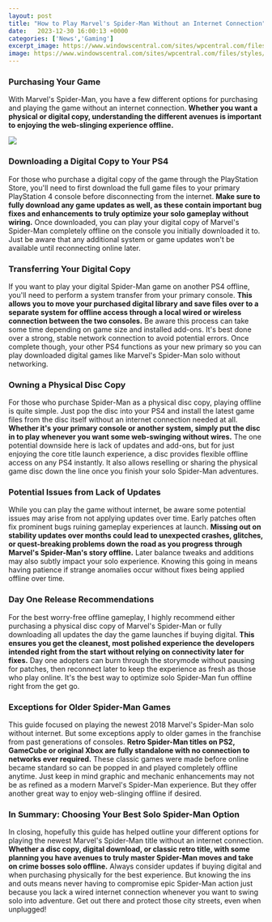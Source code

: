 ```yaml
---
layout: post
title: "How to Play Marvel's Spider-Man Without an Internet Connection"
date:   2023-12-30 16:00:13 +0000
categories: ['News','Gaming']
excerpt_image: https://www.windowscentral.com/sites/wpcentral.com/files/styles/mediumplus/public/field/image/2020/04/marvels-spider-man-landing.jpg?itok=_s8S-i2A
image: https://www.windowscentral.com/sites/wpcentral.com/files/styles/mediumplus/public/field/image/2020/04/marvels-spider-man-landing.jpg?itok=_s8S-i2A
---
```


### Purchasing Your Game
With Marvel's Spider-Man, you have a few different options for purchasing and playing the game without an internet connection. **Whether you want a physical or digital copy, understanding the different avenues is important to enjoying the web-slinging experience offline.**

![](https://www.windowscentral.com/sites/wpcentral.com/files/styles/mediumplus/public/field/image/2020/04/marvels-spider-man-landing.jpg?itok=_s8S-i2A)
### Downloading a Digital Copy to Your PS4
For those who purchase a digital copy of the game through the PlayStation Store, you'll need to first download the full game files to your primary PlayStation 4 console before disconnecting from the internet. **Make sure to fully download any game updates as well, as these contain important bug fixes and enhancements to truly optimize your solo gameplay without wiring.** 
Once downloaded, you can play your digital copy of Marvel's Spider-Man completely offline on the console you initially downloaded it to. Just be aware that any additional system or game updates won't be available until reconnecting online later. 
### Transferring Your Digital Copy
If you want to play your digital Spider-Man game on another PS4 offline, you'll need to perform a system transfer from your primary console. **This allows you to move your purchased digital library and save files over to a separate system for offline access through a local wired or wireless connection between the two consoles.**
Be aware this process can take some time depending on game size and installed add-ons. It's best done over a strong, stable network connection to avoid potential errors. Once complete though, your other PS4 functions as your new primary so you can play downloaded digital games like Marvel's Spider-Man solo without networking.
### Owning a Physical Disc Copy  
For those who purchase Spider-Man as a physical disc copy, playing offline is quite simple. Just pop the disc into your PS4 and install the latest game files from the disc itself without an internet connection needed at all. **Whether it's your primary console or another system, simply put the disc in to play whenever you want some web-swinging without wires.**
The one potential downside here is lack of updates and add-ons, but for just enjoying the core title launch experience, a disc provides flexible offline access on any PS4 instantly. It also allows reselling or sharing the physical game disc down the line once you finish your solo Spider-Man adventures.
### Potential Issues from Lack of Updates
While you can play the game without internet, be aware some potential issues may arise from not applying updates over time. Early patches often fix prominent bugs ruining gameplay experiences at launch. **Missing out on stability updates over months could lead to unexpected crashes, glitches, or quest-breaking problems down the road as you progress through Marvel's Spider-Man's story offline.** 
Later balance tweaks and additions may also subtly impact your solo experience. Knowing this going in means having patience if strange anomalies occur without fixes being applied offline over time.
### Day One Release Recommendations
For the best worry-free offline gameplay, I highly recommend either purchasing a physical disc copy of Marvel's Spider-Man or fully downloading all updates the day the game launches if buying digital. **This ensures you get the cleanest, most polished experience the developers intended right from the start without relying on connectivity later for fixes.**
Day one adopters can burn through the storymode without pausing for patches, then reconnect later to keep the experience as fresh as those who play online. It's the best way to optimize solo Spider-Man fun offline right from the get go.
### Exceptions for Older Spider-Man Games
This guide focused on playing the newest 2018 Marvel's Spider-Man solo without internet. But some exceptions apply to older games in the franchise from past generations of consoles. **Retro Spider-Man titles on PS2, GameCube or original Xbox are fully standalone with no connection to networks ever required.** 
These classic games were made before online became standard so can be popped in and played completely offline anytime. Just keep in mind graphic and mechanic enhancements may not be as refined as a modern Marvel's Spider-Man experience. But they offer another great way to enjoy web-slinging offline if desired.
### In Summary: Choosing Your Best Solo Spider-Man Option
In closing, hopefully this guide has helped outline your different options for playing the newest Marvel's Spider-Man title without an internet connection. **Whether a disc copy, digital download, or classic retro title, with some planning you have avenues to truly master Spider-Man moves and take on crime bosses solo offline.**
Always consider updates if buying digital and when purchasing physically for the best experience. But knowing the ins and outs means never having to compromise epic Spider-Man action just because you lack a wired internet connection whenever you want to swing solo into adventure. Get out there and protect those city streets, even when unplugged!